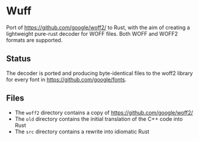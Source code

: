 # Wuff

Port of https://github.com/google/woff2/ to Rust, with the aim of creating a lightweight pure-rust decoder for WOFF files.
Both WOFF and WOFF2 formats are supported.

## Status

The decoder is ported and producing byte-identical files to the woff2 library for every font in https://github.com/google/fonts.

## Files

- The `woff2` directory contains a copy of https://github.com/google/woff2/
- The `old` directory contains the initial translation of the C++ code into Rust
- The `src` directory contains a rewrite into idiomatic Rust